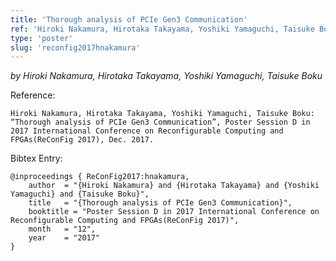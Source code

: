 ```yaml
---
title: 'Thorough analysis of PCIe Gen3 Communication'
ref: 'Hiroki Nakamura, Hirotaka Takayama, Yoshiki Yamaguchi, Taisuke Boku: “Thorough analysis of PCIe Gen3 Communication”, Poster Session D in 2017 International Conference on Reconfigurable Computing and FPGAs(ReConFig 2017), Dec. 2017.'
type: 'poster'
slug: 'reconfig2017hnakamura'
---
```


*by Hiroki Nakamura, Hirotaka Takayama, Yoshiki Yamaguchi, Taisuke Boku*

Reference:
```
Hiroki Nakamura, Hirotaka Takayama, Yoshiki Yamaguchi, Taisuke Boku: “Thorough analysis of PCIe Gen3 Communication”, Poster Session D in 2017 International Conference on Reconfigurable Computing and FPGAs(ReConFig 2017), Dec. 2017.
```

Bibtex Entry:
```
@inproceedings { ReConFig2017:hnakamura,
	author	= "{Hiroki Nakamura} and {Hirotaka Takayama} and {Yoshiki Yamaguchi} and {Taisuke Boku}",
	title	= "{Thorough analysis of PCIe Gen3 Communication}",
	booktitle = "Poster Session D in 2017 International Conference on Reconfigurable Computing and FPGAs(ReConFig 2017)",
	month	= "12",
	year	= "2017"
}
```

